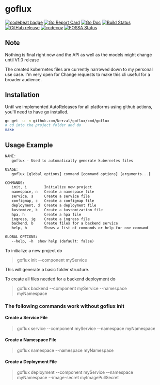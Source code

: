 # goflux

[![codebeat badge](https://codebeat.co/badges/4ba2c5c6-da53-40c9-b1d3-506e2b5d852b)](https://codebeat.co/projects/github-com-nerzal-goflux-master)
[![Go Report Card](https://goreportcard.com/badge/github.com/Nerzal/goflux)](https://goreportcard.com/report/github.com/Nerzal/goflux)
[![Go Doc](https://godoc.org/github.com/Nerzal/goflux?status.svg)](https://godoc.org/github.com/Nerzal/goflux)
[![Build Status](https://github.com/Nerzal/goflux/workflows/Tests/badge.svg)](https://github.com/Nerzal/goflux/actions?query=branch%3Amaster+event%3Apush)
[![GitHub release](https://img.shields.io/github/tag/Nerzal/goflux.svg)](https://GitHub.com/Nerzal/goflux/releases/)
[![codecov](https://codecov.io/gh/Nerzal/goflux/branch/master/graph/badge.svg)](https://codecov.io/gh/Nerzal/goflux)
[![FOSSA Status](https://app.fossa.io/api/projects/git%2Bgithub.com%2FNerzal%2Fgoflux.svg?type=shield)](https://app.fossa.io/projects/git%2Bgithub.com%2FNerzal%2Fgoflux?ref=badge_shield)

## Note

Nothing is final right now and the API as well as the models might change until V1.0 release

The created kubernetes files are currently narrowed down to my personal use case. I'm very open for Change requests to make this cli useful for a broader audience.

## Installation

Until we implemented AutoReleases for all platforms using github actions, you'll need to have go installed.

```sh
go get -u -v github.com/Nerzal/goflux/cmd/goflux
# cd into the project folder and do
make
```

## Usage Example

```txt
NAME:
   goflux - Used to automatically generate kubernetes files

USAGE:
   goflux [global options] command [command options] [arguments...]

COMMANDS:
   init, i        Initialize new project
   namespace, n   Create a namespace file
   service, s     Create a service file
   configmap, c   Create a configmap file
   deployment, d  Create a deployment file
   kustomize, k   Create a kustomization file
   hpa, h         Create a hpa file
   ingress, ig    Create a ingress file
   backend, b     Create files for a backend service
   help, h        Shows a list of commands or help for one command

GLOBAL OPTIONS:
   --help, -h  show help (default: false)
```

To initialize a new project do
> goflux init --component myService

This will generate a basic folder structure.

To create all files needed for a backend deployment do
> goflux backend --component myService --namespace myNamespace

### The following commands work without goflux init

#### Create a Service File

> goflux service --component myService --namespace myNamespace

#### Create a Namespace File

> goflux namespace --namespace myNamespace

#### Create a Deployment File

> goflux deployment --component myService --namespace myNamespace --image-secret myImagePullSecret

